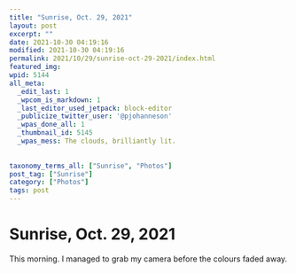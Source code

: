 ```yaml
---
title: "Sunrise, Oct. 29, 2021"
layout: post
excerpt: ""
date: 2021-10-30 04:19:16
modified: 2021-10-30 04:19:16
permalink: 2021/10/29/sunrise-oct-29-2021/index.html
featured_img: 
wpid: 5144
all_meta: 
  _edit_last: 1
  _wpcom_is_markdown: 1
  _last_editor_used_jetpack: block-editor
  _publicize_twitter_user: '@pjohanneson'
  _wpas_done_all: 1
  _thumbnail_id: 5145
  _wpas_mess: The clouds, brilliantly lit.
  
  
taxonomy_terms_all: ["Sunrise", "Photos"]
post_tag: ["Sunrise"]
category: ["Photos"]
tags: post
---
```


# Sunrise, Oct. 29, 2021

This morning. I managed to grab my camera before the colours faded away.